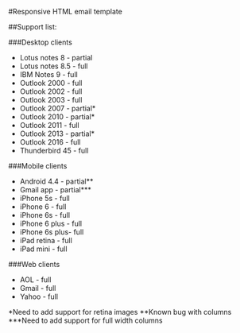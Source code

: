#Responsive HTML email template

##Support list:

###Desktop clients
- Lotus notes 8 - partial
- Lotus notes 8.5 - full
- IBM Notes 9 - full
- Outlook 2000 - full
- Outlook 2002 - full
- Outlook 2003 - full
- Outlook 2007 - partial*
- Outlook 2010 - partial*
- Outlook 2011 - full
- Outlook 2013 - partial*
- Outlook 2016 - full
- Thunderbird 45 - full

###Mobile clients
- Android 4.4 - partial**
- Gmail app - partial***
- iPhone 5s - full
- iPhone 6 - full
- iPhone 6s - full
- iPhone 6 plus - full
- iPhone 6s plus- full
- iPad retina - full
- iPad mini - full

###Web clients
- AOL - full
- Gmail - full
- Yahoo - full

*Need to add support for retina images
**Known bug with columns
***Need to add support for full width columns
